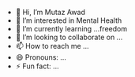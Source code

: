 - 👋 Hi, I’m Mutaz Awad
- 👀 I’m interested in Mental Health
- 🌱 I’m currently learning ...freedom
- 💞️ I’m looking to collaborate on ...
- 📫 How to reach me ...
- 😄 Pronouns: ...
- ⚡ Fun fact: ...

<!---
mutawa0/mutawa0 is a ✨ special ✨ repository because its `README.md` (this file) appears on your GitHub profile.
You can click the Preview link to take a look at your changes.
--->
